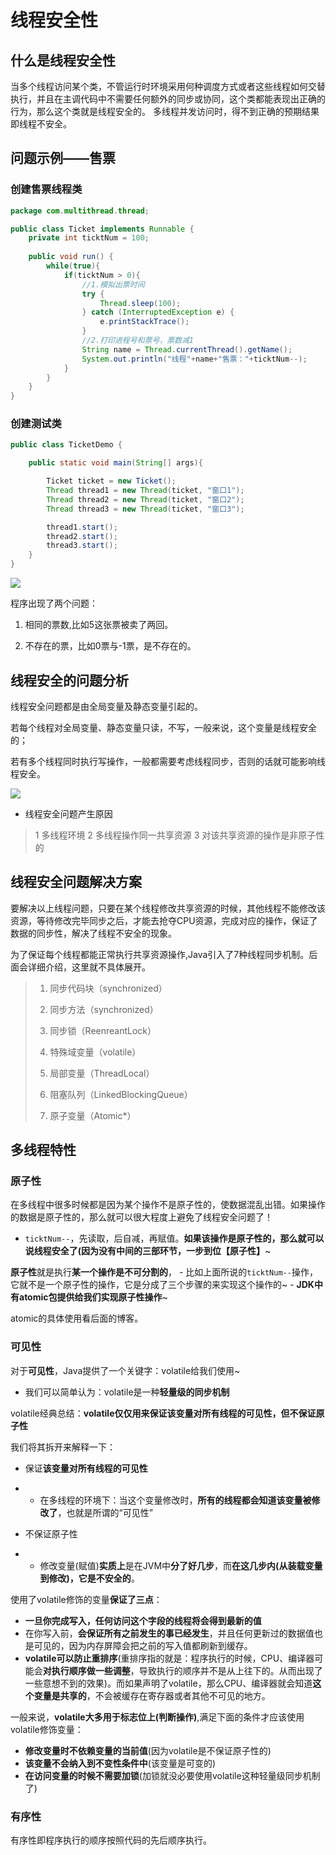 # 线程安全性

## 什么是线程安全性

当多个线程访问某个类，不管运行时环境采用何种调度方式或者这些线程如何交替执行，并且在主调代码中不需要任何额外的同步或协同，这个类都能表现出正确的行为，那么这个类就是线程安全的。
多线程并发访问时，得不到正确的预期结果即线程不安全。

## 问题示例——售票

### 创建售票线程类

```java
package com.multithread.thread;

public class Ticket implements Runnable {
    private int ticktNum = 100;
    
    public void run() {
        while(true){
            if(ticktNum > 0){
                //1.模拟出票时间
                try {
                    Thread.sleep(100);
                } catch (InterruptedException e) {
                    e.printStackTrace();
                }
                //2.打印进程号和票号，票数减1
                String name = Thread.currentThread().getName();
                System.out.println("线程"+name+"售票："+ticktNum--);
            }
        }
    }
}

```

### 创建测试类

```java
public class TicketDemo {

    public static void main(String[] args){

        Ticket ticket = new Ticket();
        Thread thread1 = new Thread(ticket, "窗口1");
        Thread thread2 = new Thread(ticket, "窗口2");
        Thread thread3 = new Thread(ticket, "窗口3");

        thread1.start();
        thread2.start();
        thread3.start();
    }
}
```

![](https://raw.githubusercontent.com/xinyuan960205/pic_resource/master/image/%E5%94%AE%E7%A5%A8%E7%AA%97%E5%8F%A3%E8%BF%90%E8%A1%8C%E7%BB%93%E6%9E%9C.png)

程序出现了两个问题：

1. 相同的票数,比如5这张票被卖了两回。

2. 不存在的票，比如0票与-1票，是不存在的。

## 线程安全的问题分析

线程安全问题都是由全局变量及静态变量引起的。

若每个线程对全局变量、静态变量只读，不写，一般来说，这个变量是线程安全的；

若有多个线程同时执行写操作，一般都需要考虑线程同步，否则的话就可能影响线程安全。

![](https://raw.githubusercontent.com/xinyuan960205/pic_resource/master/image/%E5%94%AE%E7%A5%A8%E9%97%AE%E9%A2%98%E5%88%86%E6%9E%90.png)

- 线程安全问题产生原因

> 1 多线程环境
> 2 多线程操作同一共享资源
> 3 对该共享资源的操作是非原子性的

## 线程安全问题解决方案

要解决以上线程问题，只要在某个线程修改共享资源的时候，其他线程不能修改该资源，等待修改完毕同步之后，才能去抢夺CPU资源，完成对应的操作，保证了数据的同步性，解决了线程不安全的现象。

为了保证每个线程都能正常执行共享资源操作,Java引入了7种线程同步机制。后面会详细介绍，这里就不具体展开。

> 1. 同步代码块（synchronized）
>
> 2. 同步方法（synchronized）
>
> 3. 同步锁（ReenreantLock）
>
> 4. 特殊域变量（volatile）
>
> 5. 局部变量（ThreadLocal）
>
> 6. 阻塞队列（LinkedBlockingQueue）
>
> 7. 原子变量（Atomic*）

## 多线程特性

### 原子性

在多线程中很多时候都是因为某个操作不是原子性的，使数据混乱出错。如果操作的数据是原子性的，那么就可以很大程度上避免了线程安全问题了！

- `ticktNum--`，先读取，后自减，再赋值。**如果该操作是原子性的，那么就可以说线程安全了(因为没有中间的三部环节，一步到位【原子性】**~

**原子性**就是执行**某一个操作是不可分割的**，
   \- 比如上面所说的`ticktNum--`操作，它就不是一个原子性的操作，它是分成了三个步骤的来实现这个操作的~
   \- **JDK中有atomic包提供给我们实现原子性操作**~

atomic的具体使用看后面的博客。

### 可见性

对于**可见性**，Java提供了一个关键字：volatile给我们使用~

- 我们可以简单认为：volatile是一种**轻量级的同步机制**

volatile经典总结：**volatile仅仅用来保证该变量对所有线程的可见性，但不保证原子性**

我们将其拆开来解释一下：

- 保证**该变量对所有线程的可见性**

- - 在多线程的环境下：当这个变量修改时，**所有的线程都会知道该变量被修改了**，也就是所谓的“可见性”

- 不保证原子性

- - 修改变量(赋值)**实质上**是在JVM中**分了好几步**，而**在这几步内(从装载变量到修改)，它是不安全的**。

使用了volatile修饰的变量**保证了三点**：

- **一旦你完成写入，任何访问这个字段的线程将会得到最新的值**
- 在你写入前，**会保证所有之前发生的事已经发生**，并且任何更新过的数据值也是可见的，因为内存屏障会把之前的写入值都刷新到缓存。
- **volatile可以防止重排序**(重排序指的就是：程序执行的时候，CPU、编译器可能会**对执行顺序做一些调整**，导致执行的顺序并不是从上往下的。从而出现了一些意想不到的效果)。而如果声明了volatile，那么CPU、编译器就会知道**这个变量是共享的**，不会被缓存在寄存器或者其他不可见的地方。

一般来说，**volatile大多用于标志位上(判断操作)**,满足下面的条件才应该使用volatile修饰变量：

- **修改变量时不依赖变量的当前值**(因为volatile是不保证原子性的)
- **该变量不会纳入到不变性条件中**(该变量是可变的)
- **在访问变量的时候不需要加锁**(加锁就没必要使用volatile这种轻量级同步机制了)

### 有序性

有序性即程序执行的顺序按照代码的先后顺序执行。

 









